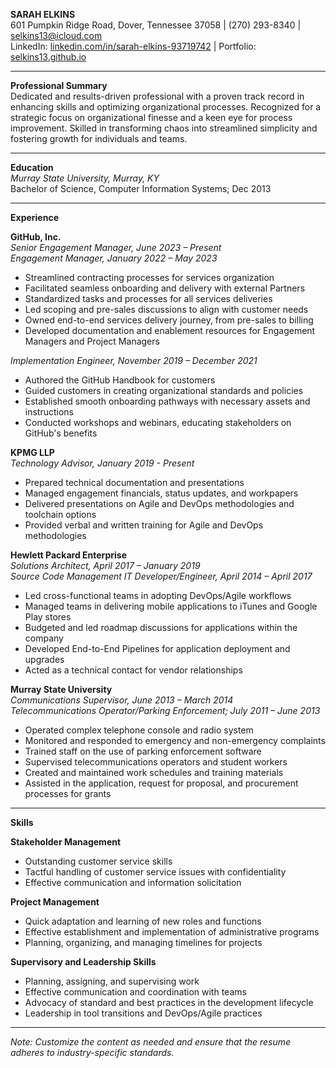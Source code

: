 **SARAH ELKINS**  
601 Pumpkin Ridge Road, Dover, Tennessee 37058 | (270) 293-8340 | selkins13@icloud.com  
LinkedIn: [linkedin.com/in/sarah-elkins-93719742](https://linkedin.com/in/sarah-elkins-93719742) | Portfolio: [selkins13.github.io](https://selkins13.github.io)

---

**Professional Summary**  
Dedicated and results-driven professional with a proven track record in enhancing skills and optimizing organizational processes. Recognized for a strategic focus on organizational finesse and a keen eye for process improvement. Skilled in transforming chaos into streamlined simplicity and fostering growth for individuals and teams.

---

**Education**  
*Murray State University, Murray, KY*  
Bachelor of Science, Computer Information Systems; Dec 2013

---

**Experience**

**GitHub, Inc.**  
*Senior Engagement Manager, June 2023 – Present*  
*Engagement Manager, January 2022 – May 2023*
- Streamlined contracting processes for services organization
- Facilitated seamless onboarding and delivery with external Partners
- Standardized tasks and processes for all services deliveries
- Led scoping and pre-sales discussions to align with customer needs
- Owned end-to-end services delivery journey, from pre-sales to billing
- Developed documentation and enablement resources for Engagement Managers and Project Managers

*Implementation Engineer, November 2019 – December 2021*
- Authored the GitHub Handbook for customers
- Guided customers in creating organizational standards and policies
- Established smooth onboarding pathways with necessary assets and instructions
- Conducted workshops and webinars, educating stakeholders on GitHub's benefits

**KPMG LLP**  
*Technology Advisor, January 2019 - Present*
- Prepared technical documentation and presentations
- Managed engagement financials, status updates, and workpapers
- Delivered presentations on Agile and DevOps methodologies and toolchain options
- Provided verbal and written training for Agile and DevOps methodologies

**Hewlett Packard Enterprise**  
*Solutions Architect, April 2017 – January 2019*  
*Source Code Management IT Developer/Engineer, April 2014 – April 2017*
- Led cross-functional teams in adopting DevOps/Agile workflows
- Managed teams in delivering mobile applications to iTunes and Google Play stores
- Budgeted and led roadmap discussions for applications within the company
- Developed End-to-End Pipelines for application deployment and upgrades
- Acted as a technical contact for vendor relationships

**Murray State University**  
*Communications Supervisor, June 2013 – March 2014*  
*Telecommunications Operator/Parking Enforcement; July 2011 – June 2013*
- Operated complex telephone console and radio system
- Monitored and responded to emergency and non-emergency complaints
- Trained staff on the use of parking enforcement software
- Supervised telecommunications operators and student workers
- Created and maintained work schedules and training materials
- Assisted in the application, request for proposal, and procurement processes for grants

---

**Skills**

**Stakeholder Management**
- Outstanding customer service skills
- Tactful handling of customer service issues with confidentiality
- Effective communication and information solicitation

**Project Management**
- Quick adaptation and learning of new roles and functions
- Effective establishment and implementation of administrative programs
- Planning, organizing, and managing timelines for projects

**Supervisory and Leadership Skills**
- Planning, assigning, and supervising work
- Effective communication and coordination with teams
- Advocacy of standard and best practices in the development lifecycle
- Leadership in tool transitions and DevOps/Agile practices

---

*Note: Customize the content as needed and ensure that the resume adheres to industry-specific standards.*
